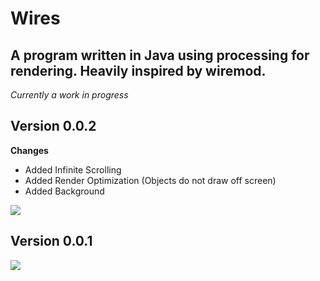 Wires
=====

A program written in Java using processing for rendering. 
Heavily inspired by wiremod.
---


_Currently a work in progress_

Version 0.0.2
---
 **Changes**
 + Added Infinite Scrolling
 + Added Render Optimization (Objects do not draw off screen)
 + Added Background

<img src="https://i.imgur.com/QHnCiBE.png">

Version 0.0.1
---
<img src="https://i.imgur.com/d1pzaiW.png">
